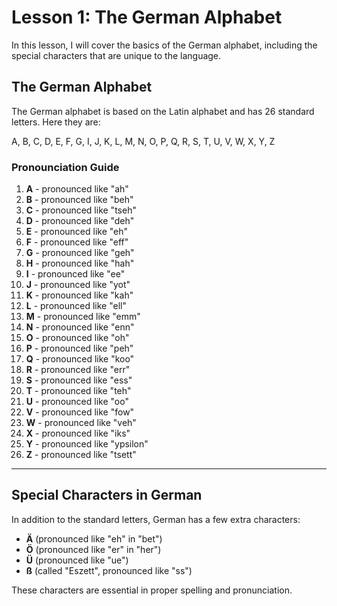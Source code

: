 # **Lesson 1: The German Alphabet**

In this lesson, I will cover the basics of the German alphabet, including the special characters that are unique to the language.

## The German Alphabet

The German alphabet is based on the Latin alphabet and has 26 standard letters. Here they are:

A, B, C, D, E, F, G, I, J, K, L, M, N, O, P, Q, R, S, T, U, V, W, X, Y, Z

### Pronounciation Guide

1. **A** - pronounced like "ah"
2. **B** - pronounced like "beh"
3. **C** - pronounced like "tseh"
4. **D** - pronounced like "deh"
5. **E** - pronounced like "eh"
6. **F** - pronounced like "eff"
7. **G** - pronounced like "geh"
8. **H** - pronounced like "hah"
9. **I** - pronounced like "ee"
10. **J** - pronounced like "yot"
11. **K** - pronounced like "kah"
12. **L** - pronounced like "ell"
13. **M** - pronounced like "emm"
14. **N** - pronounced like "enn"
15. **O** - pronounced like "oh"
16. **P** - pronounced like "peh"
17. **Q** - pronounced like "koo"
18. **R** - pronounced like "err"
19. **S** - pronounced like "ess"
20. **T** - pronounced like "teh"
21. **U** - pronounced like "oo"
22. **V** - pronounced like "fow"
23. **W** - pronounced like "veh"
24. **X** - pronounced like "iks"
25. **Y** - pronounced like "ypsilon"
26. **Z** - pronounced like "tsett"

---

## Special Characters in German

In addition to the standard letters, German has a few extra characters:

- **Ä** (pronounced like "eh" in "bet")
- **Ö** (pronounced like "er" in "her")
- **Ü** (pronounced like "ue")
- **ß** (called "Eszett", pronounced like "ss")

These characters are essential in proper spelling and pronunciation.
